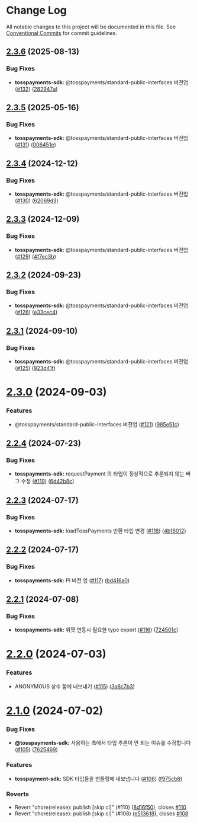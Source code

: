 # Change Log

All notable changes to this project will be documented in this file.
See [Conventional Commits](https://conventionalcommits.org) for commit guidelines.

## [2.3.6](https://github.com/tosspayments/browser-sdk/compare/@tosspayments/tosspayments-sdk@2.3.5...@tosspayments/tosspayments-sdk@2.3.6) (2025-08-13)


### Bug Fixes

* **tosspayments-sdk:** @tosspayments/standard-public-interfaces 버전업 ([#132](https://github.com/tosspayments/browser-sdk/issues/132)) ([282947a](https://github.com/tosspayments/browser-sdk/commit/282947a03ecdd1e969e2c7a42e432285c2126c5e))





## [2.3.5](https://github.com/tosspayments/browser-sdk/compare/@tosspayments/tosspayments-sdk@2.3.4...@tosspayments/tosspayments-sdk@2.3.5) (2025-05-16)


### Bug Fixes

* **tosspayments-sdk:** @tosspayments/standard-public-interfaces 버전업 ([#131](https://github.com/tosspayments/browser-sdk/issues/131)) ([006451e](https://github.com/tosspayments/browser-sdk/commit/006451e3cb508b851433e11019aa0bc5d2179f16))





## [2.3.4](https://github.com/tosspayments/browser-sdk/compare/@tosspayments/tosspayments-sdk@2.3.3...@tosspayments/tosspayments-sdk@2.3.4) (2024-12-12)


### Bug Fixes

* **tosspayments-sdk:** @tosspayments/standard-public-interfaces 버전업 ([#130](https://github.com/tosspayments/browser-sdk/issues/130)) ([62069d3](https://github.com/tosspayments/browser-sdk/commit/62069d34a798ef8324fe032f59c59933d5dba0d1))





## [2.3.3](https://github.com/tosspayments/browser-sdk/compare/@tosspayments/tosspayments-sdk@2.3.2...@tosspayments/tosspayments-sdk@2.3.3) (2024-12-09)


### Bug Fixes

* **tosspayments-sdk:** @tosspayments/standard-public-interfaces 버전업 ([#129](https://github.com/tosspayments/browser-sdk/issues/129)) ([4f7ec3b](https://github.com/tosspayments/browser-sdk/commit/4f7ec3becddc35187a8584c6454d4fe64828f888))





## [2.3.2](https://github.com/tosspayments/browser-sdk/compare/@tosspayments/tosspayments-sdk@2.3.1...@tosspayments/tosspayments-sdk@2.3.2) (2024-09-23)


### Bug Fixes

* **tosspayments-sdk:** @tosspayments/standard-public-interfaces 버전업 ([#126](https://github.com/tosspayments/browser-sdk/issues/126)) ([e33cec4](https://github.com/tosspayments/browser-sdk/commit/e33cec49d14dbaffb92396eb4873a016ca314999))





## [2.3.1](https://github.com/tosspayments/browser-sdk/compare/@tosspayments/tosspayments-sdk@2.3.0...@tosspayments/tosspayments-sdk@2.3.1) (2024-09-10)


### Bug Fixes

* **tosspayments-sdk:** @tosspayments/standard-public-interfaces 버전업 ([#125](https://github.com/tosspayments/browser-sdk/issues/125)) ([923d41f](https://github.com/tosspayments/browser-sdk/commit/923d41fd79bc41304ef08f553d98c09b76db6650))





# [2.3.0](https://github.com/tosspayments/browser-sdk/compare/@tosspayments/tosspayments-sdk@2.2.4...@tosspayments/tosspayments-sdk@2.3.0) (2024-09-03)


### Features

* @tosspayments/standard-public-interfaces 버전업 ([#121](https://github.com/tosspayments/browser-sdk/issues/121)) ([985e51c](https://github.com/tosspayments/browser-sdk/commit/985e51c172248a68803cc28538aa3a609bda85ee))





## [2.2.4](https://github.com/tosspayments/browser-sdk/compare/@tosspayments/tosspayments-sdk@2.2.3...@tosspayments/tosspayments-sdk@2.2.4) (2024-07-23)


### Bug Fixes

* **tosspayments-sdk:** requestPayment 의 타입이 정상적으로 추론되지 않는 버그 수정 ([#119](https://github.com/tosspayments/browser-sdk/issues/119)) ([6d42b8c](https://github.com/tosspayments/browser-sdk/commit/6d42b8cc26f10a73bb001a64c7483faed4cf7948))





## [2.2.3](https://github.com/tosspayments/browser-sdk/compare/@tosspayments/tosspayments-sdk@2.2.2...@tosspayments/tosspayments-sdk@2.2.3) (2024-07-17)


### Bug Fixes

* **tosspayments-sdk:** loadTossPayments 반환 타입 변경 ([#118](https://github.com/tosspayments/browser-sdk/issues/118)) ([4b16012](https://github.com/tosspayments/browser-sdk/commit/4b1601206ba77856a1fe0c811f01a4a8700a9f53))





## [2.2.2](https://github.com/tosspayments/browser-sdk/compare/@tosspayments/tosspayments-sdk@2.2.1...@tosspayments/tosspayments-sdk@2.2.2) (2024-07-17)


### Bug Fixes

* **tosspayments-sdk:** PI 버전 업 ([#117](https://github.com/tosspayments/browser-sdk/issues/117)) ([bd416a0](https://github.com/tosspayments/browser-sdk/commit/bd416a0b0407e4a3bdc4bec6379ba99f5120c13a))





## [2.2.1](https://github.com/tosspayments/browser-sdk/compare/@tosspayments/tosspayments-sdk@2.2.0...@tosspayments/tosspayments-sdk@2.2.1) (2024-07-08)


### Bug Fixes

* **tosspayments-sdk:** 위젯 연동시 필요한 type export ([#116](https://github.com/tosspayments/browser-sdk/issues/116)) ([724501c](https://github.com/tosspayments/browser-sdk/commit/724501c8ad79e395d29b0b11191d6e296d0f8134))





# [2.2.0](https://github.com/tosspayments/browser-sdk/compare/@tosspayments/tosspayments-sdk@2.1.0...@tosspayments/tosspayments-sdk@2.2.0) (2024-07-03)


### Features

* ANONYMOUS 상수 함께 내보내기 ([#115](https://github.com/tosspayments/browser-sdk/issues/115)) ([3a6c7b3](https://github.com/tosspayments/browser-sdk/commit/3a6c7b37decc5b7c912430342206eb2c098c868c))





# [2.1.0](https://github.com/tosspayments/browser-sdk/compare/@tosspayments/tosspayments-sdk@2.0.0...@tosspayments/tosspayments-sdk@2.1.0) (2024-07-02)


### Bug Fixes

* **@tosspayments-sdk:** 사용하는 측에서 타입 추론이 안 되는 이슈를 수정합니다 ([#105](https://github.com/tosspayments/browser-sdk/issues/105)) ([7625469](https://github.com/tosspayments/browser-sdk/commit/762546989c7f39b83d5344349f60dbb8be2339e5))


### Features

* **tosspayment-sdk:** SDK 타입들을 번들링해 내보냅니다 ([#106](https://github.com/tosspayments/browser-sdk/issues/106)) ([f975cb8](https://github.com/tosspayments/browser-sdk/commit/f975cb889dcc2f9cdda31c78ac5eff2fa48b5279))


### Reverts

* Revert "chore(release): publish [skip ci]" (#110) ([8d16f50](https://github.com/tosspayments/browser-sdk/commit/8d16f50254ed7d4b23bd8af73d33b487b7607983)), closes [#110](https://github.com/tosspayments/browser-sdk/issues/110)
* Revert "chore(release): publish [skip ci]" (#108) ([e513618](https://github.com/tosspayments/browser-sdk/commit/e513618478149495a586518318565201461fc74e)), closes [#108](https://github.com/tosspayments/browser-sdk/issues/108)
